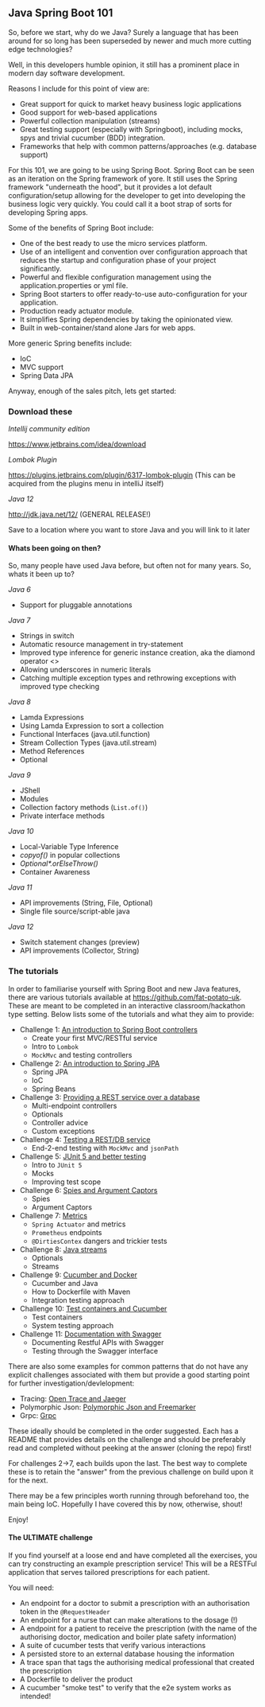 ## Java Spring Boot 101

So, before we start, why do we Java? Surely a language that has been around
for so long has been superseded by newer and much more cutting edge technologies?

Well, in this developers humble opinion, it still has a prominent place in modern
day software development.

Reasons I include for this point of view are:

* Great support for quick to market heavy business logic applications
* Good support for web-based applications
* Powerful collection manipulation (streams)
* Great testing support (especially with Springboot), including mocks, spys and trivial cucumber (BDD)
  integration.
* Frameworks that help with common patterns/approaches (e.g. database support)

For this 101, we are going to be using Spring Boot. Spring Boot can be seen as an iteration on the
Spring framework of yore. It still uses the Spring framework "underneath the hood", but it provides
a lot default configuration/setup allowing for the developer to get into developing the business 
logic very quickly. You could call it a boot strap of sorts for developing Spring apps.

Some of the benefits of Spring Boot include:

* One of the best ready to use the micro services platform.
* Use of an intelligent and convention over configuration approach that reduces the startup and configuration phase of your project significantly.
* Powerful and flexible configuration management using the application.properties or yml file.
* Spring Boot starters to offer ready-to-use auto-configuration for your application.
* Production ready actuator module.
* It simplifies Spring dependencies by taking the opinionated view.
* Built in web-container/stand alone Jars for web apps.

More generic Spring benefits include:

* IoC
* MVC support
* Spring Data JPA

Anyway, enough of the sales pitch, lets get started:

### Download these
 
*Intellij community edition*

https://www.jetbrains.com/idea/download
 
*Lombok Plugin*

https://plugins.jetbrains.com/plugin/6317-lombok-plugin (This can be acquired from the plugins
menu in intelliJ itself)
 
*Java 12*

http://jdk.java.net/12/ (GENERAL RELEASE!)

Save to a location where you want to store Java and you will link to it later

#### Whats been going on then?

So, many people have used Java before, but often not for many years. So, whats it been up to?

_Java 6_
* Support for pluggable annotations

_Java 7_
* Strings in switch
* Automatic resource management in try-statement
* Improved type inference for generic instance creation, aka the diamond operator <>
* Allowing underscores in numeric literals
* Catching multiple exception types and rethrowing exceptions with improved type checking

_Java 8_
* Lamda Expressions
* Using Lamda Expression to sort a collection
* Functional Interfaces (java.util.function)
* Stream Collection Types (java.util.stream)
* Method References
* Optional<T>

_Java 9_
* JShell
* Modules
* Collection factory methods (`List.of()`)
* Private interface methods

_Java 10_
* Local-Variable Type Inference
* _copyof()_ in popular collections
* _Optional*.orElseThrow()_
* Container Awareness

_Java 11_
* API improvements (String, File, Optional)
* Single file source/script-able java

_Java 12_
* Switch statement changes (preview)
* API improvements (Collector, String)

### The tutorials

In order to familiarise yourself with Spring Boot and new Java features, there are various tutorials
available at https://github.com/fat-potato-uk. These are meant to be completed in an interactive 
classroom/hackathon type setting. Below lists some of the tutorials and what they aim to provide:

* Challenge 1: [An introduction to Spring Boot controllers](https://github.com/fat-potato-uk/rest-demo-1.git)
    * Create your first MVC/RESTful service
    * Intro to `Lombok`
    * `MockMvc` and testing controllers
* Challenge 2: [An introduction to Spring JPA](https://github.com/fat-potato-uk/rest-demo-2a.git)
    * Spring JPA
    * IoC
    * Spring Beans
* Challenge 3: [Providing a REST service over a database](https://github.com/fat-potato-uk/rest-demo-2b.git)
    * Multi-endpoint controllers
    * Optionals
    * Controller advice
    * Custom exceptions
* Challenge 4: [Testing a REST/DB service](https://github.com/fat-potato-uk/rest-demo-2c.git)
    * End-2-end testing with `MockMvc` and `jsonPath`
* Challenge 5: [JUnit 5 and better testing](https://github.com/fat-potato-uk/rest-demo-2d.git)
    * Intro to `JUnit 5`
    * Mocks
    * Improving test scope
* Challenge 6: [Spies and Argument Captors](https://github.com/fat-potato-uk/rest-demo-2e.git)
    * Spies
    * Argument Captors
* Challenge 7: [Metrics](https://github.com/fat-potato-uk/rest-demo-2f.git)
    * `Spring Actuator` and metrics
    * `Prometheus` endpoints
    * `@DirtiesContex` dangers and trickier tests
* Challenge 8: [Java streams](https://github.com/fat-potato-uk/streamstutorial.git)
    * Optionals
    * Streams
* Challenge 9: [Cucumber and Docker](https://github.com/fat-potato-uk/cuke-docker-demo)
    * Cucumber and Java
    * How to Dockerfile with Maven
    * Integration testing approach
* Challenge 10: [Test containers and Cucumber](https://github.com/fat-potato-uk/cuke-test-containers-demo)
    * Test containers
    * System testing approach
* Challenge 11: [Documentation with Swagger](https://github.com/fat-potato-uk/rest-demo-3-swagger)
    * Documenting Restful APIs with Swagger
    * Testing through the Swagger interface

There are also some examples for common patterns that do not have any explicit challenges associated with them but
provide a good starting point for further investigation/devlelopment:

* Tracing: [Open Trace and Jaeger](https://github.com/fat-potato-uk/rest-demo-open-trace)
* Polymorphic Json: [Polymorphic Json and Freemarker](https://github.com/fat-potato-uk/rest-polymorphic-json-and-freemarker)
* Grpc: [Grpc](https://github.com/fat-potato-uk/grpc)

These ideally should be completed in the order suggested. Each has a README that provides details 
on the challenge and should be preferably read and completed without peeking at the answer (cloning
the repo) first!

For challenges 2->7, each builds upon the last. The best way to complete these is to retain the 
"answer" from the previous challenge on build upon it for the next.

There may be a few principles worth running through beforehand too, the main being IoC. Hopefully
I have covered this by now, otherwise, shout!

Enjoy!

#### The ULTIMATE challenge

If you find yourself at a loose end and have completed all the exercises, you can try constructing an example
prescription service! This will be a RESTFul application that serves tailored prescriptions for each patient.

You will need:

* An endpoint for a doctor to submit a prescription with an authorisation token in the `@RequestHeader`
* An endpoint for a nurse that can make alterations to the dosage (!)
* A endpoint for a patient to receive the prescription (with the name of the authorising doctor, medication and boiler
plate safety information)
* A suite of cucumber tests that verify various interactions
* A persisted store to an external database housing the information
* A trace span that tags the authorising medical professional that created the prescription
* A Dockerfile to deliver the product
* A cucumber "smoke test" to verify that the e2e system works as intended!
 
